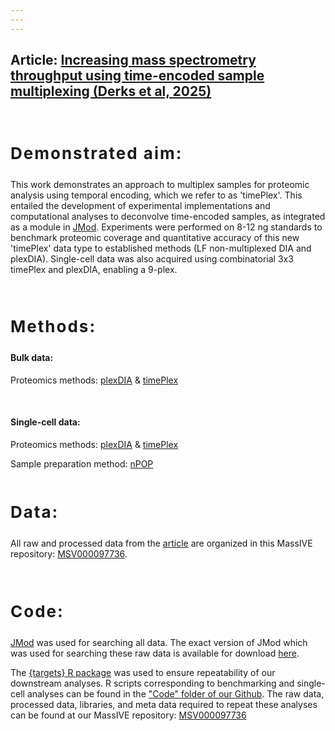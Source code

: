 ```yaml
---
---
---
```


## Article: [Increasing mass spectrometry throughput using time-encoded sample multiplexing (Derks et al, 2025)](https://www.biorxiv.org/)

 

<h2 style="letter-spacing: 2px; font-size: 26px;" id="RAW-data">

Demonstrated aim:

</h2>

This work demonstrates an approach to multiplex samples for proteomic analysis using temporal encoding, which we refer to as 'timePlex'. This entailed the development of experimental implementations and computational analyses to deconvolve time-encoded samples, as integrated as a module in [JMod](https://github.com/ParallelSquared/jmod). Experiments were performed on 8-12 ng standards to benchmark proteomic coverage and quantitative accuracy of this new 'timePlex' data type to established methods (LF non-multiplexed DIA and plexDIA). Single-cell data was also acquired using combinatorial 3x3 timePlex and plexDIA, enabling a 9-plex.

 

<h2 style="letter-spacing: 2px; font-size: 26px;" id="RAW-data">

Methods:

</h2>

#### Bulk data:

Proteomics methods: [plexDIA](https://scp.slavovlab.net/plexDIA) & [timePlex](https://www.parallelsq.org/technology-and-science/timePlex)<br>

 

#### Single-cell data:

Proteomics methods: [plexDIA](https://scp.slavovlab.net/plexDIA) & [timePlex](https://www.parallelsq.org/technology-and-science/timePlex)<br>

Sample preparation method: [nPOP](https://scp.slavovlab.net/nPOP)<br>  

<h2 style="letter-spacing: 2px; font-size: 26px;" id="plexDIA-data">

Data:

</h2>

All raw and processed data from the [article](https://www.biorxiv.org/) are organized in this MassIVE repository: [MSV000097736](https://massive.ucsd.edu/ProteoSAFe/dataset.jsp?task=7193ea0d007741c680f22ec005718e2b).

 

<h2 style="letter-spacing: 2px; font-size: 26px;" id="code">

Code:

</h2>

[JMod](https://github.com/ParallelSquared/jmod) was used for searching all data. The exact version of JMod which was used for searching these raw data is available for download [here](https://github.com/ParallelSquared/jmod).

The [{targets} R package](https://books.ropensci.org/targets/) was used to ensure repeatability of our downstream analyses. R scripts corresponding to benchmarking and single-cell analyses can be found in the ["Code" folder of our Github](https://github.com/SlavovLab/Single-nucleus-proteomics/tree/main/Code). The raw data, processed data, libraries, and meta data required to repeat these analyses can be found at our MassIVE repository: [MSV000097736](https://massive.ucsd.edu/ProteoSAFe/dataset.jsp?task=7193ea0d007741c680f22ec005718e2b)

 

 

 
